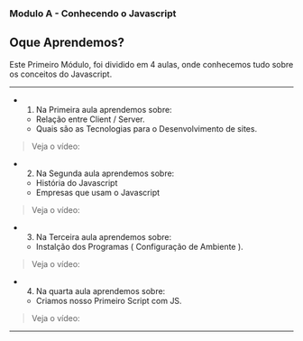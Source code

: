 ### Modulo A - Conhecendo o Javascript

## Oque Aprendemos? 

Este Primeiro Módulo, foi dividido em 4 aulas, onde conhecemos tudo sobre 
os conceitos do Javascript. 

---

- 1) Na Primeira aula aprendemos sobre:
  - Relação entre Client / Server.
  - Quais são as Tecnologias para o Desenvolvimento de sites.
> Veja o vídeo: 

- 2) Na Segunda aula aprendemos sobre:
  - História do Javascript
  - Empresas que usam o Javascript
> Veja o vídeo: 

- 3) Na Terceira aula aprendemos sobre:
  - Instalção dos Programas ( Configuração de Ambiente ).
> Veja o vídeo: 

- 4) Na quarta aula aprendemos sobre:
  - Criamos nosso Primeiro Script com JS.
> Veja o vídeo: 

---
